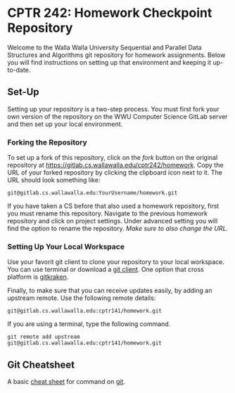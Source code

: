 # CPTR 242: Homework Checkpoint Repository

Welcome to the Walla Walla University Sequential and Parallel Data Structures and Algorithms git repository for homework assignments.
Below you will find instructions on setting up that environment and keeping it up-to-date.

## Set-Up
Setting up your repository is a two-step process.
You must first fork your own version of the repository on the WWU Computer Science GitLab server and then set up your local environment.


### Forking the Repository
To set up a fork of this repository, click on the *fork* button on the original repository at <https://gitlab.cs.wallawalla.edu/cptr242/homework>.
Copy the URL of your forked repository by clicking the clipboard icon next to it.
The URL should look something like:

```
git@gitlab.cs.wallawalla.edu:YourUsername/homework.git
```

If you have taken a CS before that also used a homework repository, first you must rename this repository.
Navigate to the previous homework repository and click on project settings.
Under advanced setting you will find the option to rename the repository.
_Make sure to also change the URL._


### Setting Up Your Local Workspace
Use your favorit git client to clone your repository to your local workspace.
You can use terminal or download a [git client](https://git-scm.com/downloads/guis).
One option that cross platform is [gitkraken](https://www.gitkraken.com/).

Finally, to make sure that you can receive updates easily, by adding an upstream remote.
Use the following remote details:
```
git@gitlab.cs.wallawalla.edu:cptr141/homework.git
```

If you are using a terminal, type the following command.

```
git remote add upstream git@gitlab.cs.wallawalla.edu:cptr141/homework.git
```


## Git Cheatsheet
A basic [cheat sheet](https://www.git-tower.com/blog/git-cheat-sheet/) for command on [git](https://git-scm.com/).
